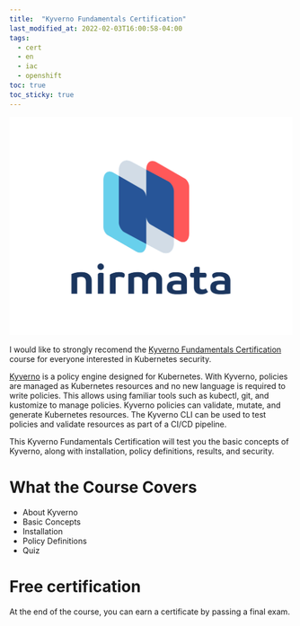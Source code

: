 ```yaml
---
title:  "Kyverno Fundamentals Certification"
last_modified_at: 2022-02-03T16:00:58-04:00
tags:
  - cert
  - en
  - iac
  - openshift
toc: true
toc_sticky: true
---
```


[![](/assets/images/posts/2022-02-03-kyverno-fundamentals/0.png)](https://nirmata.com)

I would like to strongly recomend the [Kyverno Fundamentals Certification](https://learn.nirmata.com/courses/kyverno-fundamentals-certification) course for everyone interested in Kubernetes security.

[Kyverno](https://kyverno.io/) is a policy engine designed for Kubernetes. With Kyverno, policies are managed as Kubernetes resources and no new language is required to write policies. This allows using familiar tools such as kubectl, git, and kustomize to manage policies. Kyverno policies can validate, mutate, and generate Kubernetes resources. The Kyverno CLI can be used to test policies and validate resources as part of a CI/CD pipeline.

This Kyverno Fundamentals Certification will test you the basic concepts of Kyverno, along with installation, policy definitions, results, and security.

# What the Course Covers

- About Kyverno
- Basic Concepts
- Installation
- Policy Definitions
- Quiz


# Free certification

At the end of the course, you can earn a certificate by passing a final exam.

<div data-iframe-width="300" data-iframe-height="270" data-share-badge-id="bf8c50a8-f4a6-4964-a747-3e102fb63fcc" data-share-badge-host="https://www.credly.com"></div><script type="text/javascript" async src="//cdn.credly.com/assets/utilities/embed.js"></script>